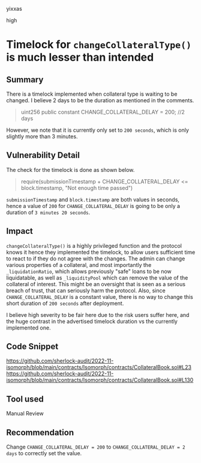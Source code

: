 yixxas

high

# Timelock for `changeCollateralType()` is much lesser than intended

## Summary
There is a timelock implemented when collateral type is waiting to be changed. I believe 2 days to be the duration as mentioned in the comments.
> uint256 public constant CHANGE_COLLATERAL_DELAY = 200; //2 days

However, we note that it is currently only set to `200 seconds`, which is only slightly more than 3 minutes.

## Vulnerability Detail
The check for the timelock is done as shown below.
> require(submissionTimestamp + CHANGE_COLLATERAL_DELAY <= block.timestamp, "Not enough time passed")

`submissionTimestamp` and `block.timestamp` are both values in seconds, hence a value of `200` for `CHANGE_COLLATERAL_DELAY` is going to be only a duration of `3 minutes 20 seconds`.

## Impact
`changeCollateralType()` is a highly privileged function and the protocol knows it hence they implemented the timelock, to allow users sufficient time to react to if they do not agree with the changes. The admin can change various properties of a collateral, and most importantly the `_liquidationRatio`, which allows previously "safe" loans to be now liquidatable, as well as `_liquidityPool` which can remove the value of the collateral of interest. This might be an oversight that is seen as a serious breach of trust, that can seriously harm the protocol. Also, since `CHANGE_COLLATERAL_DELAY` is a constant value, there is no way to change this short duration of `200 seconds` after deployment.

I believe high severity to be fair here due to the risk users suffer here, and the huge contrast in the advertised timelock duration vs the currently implemented one.

## Code Snippet
https://github.com/sherlock-audit/2022-11-isomorph/blob/main/contracts/Isomorph/contracts/CollateralBook.sol#L23
https://github.com/sherlock-audit/2022-11-isomorph/blob/main/contracts/Isomorph/contracts/CollateralBook.sol#L130

## Tool used

Manual Review

## Recommendation
Change `CHANGE_COLLATERAL_DELAY = 200` to `CHANGE_COLLATERAL_DELAY = 2 days` to correctly set the value.
